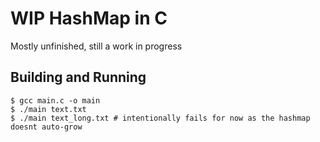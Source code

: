 # WIP HashMap in C

Mostly unfinished, still a work in progress

## Building and Running

```console
$ gcc main.c -o main
$ ./main text.txt
$ ./main text_long.txt # intentionally fails for now as the hashmap doesnt auto-grow
```

